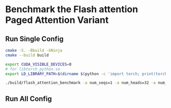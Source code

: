 # Benchmark the Flash attention Paged Attention Variant

## Run Single Config

```bash
cmake -S. -Bbuild -GNinja
cmake --build build

export CUDA_VISIBLE_DEVICES=0
# for libtorch_python.so
export LD_LIBRARY_PATH=$(dirname $(python -c 'import torch; print(torch.__file__)'))/lib/

./build/flash_attention_benchmark -a num_seqs=1 -a num_heads=32 -a num_kv_heads=32 -a head_size=128 --disable-blocking-kernel
```

## Run All Config
